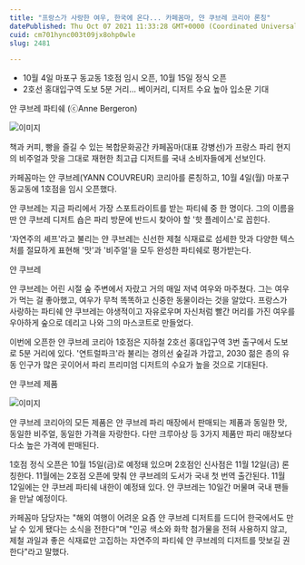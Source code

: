 ```yaml
---
title: "프랑스가 사랑한 여우, 한국에 온다... 카페꼼마, 얀 쿠브레 코리아 론칭"
datePublished: Thu Oct 07 2021 11:33:28 GMT+0000 (Coordinated Universal Time)
cuid: cm701hync003t09jx8ohp0wle
slug: 2481

---
```



- 10월 4일 마포구 동교동 1호점 임시 오픈, 10월 15일 정식 오픈
- 2호선 홍대입구역 도보 5분 거리... 베이커리, 디저트 수요 높아 입소문 기대

얀 쿠브레 파티쉐 (ⓒAnne Bergeron)

![이미지](https://cdn.hashnode.com/res/hashnode/image/upload/v1739251600234/d0a6e816-0bff-4c45-98eb-8efa653d59e7.jpeg)

책과 커피, 빵을 즐길 수 있는 복합문화공간 카페꼼마(대표 강병선)가 프랑스 파리 현지의 비주얼과 맛을 그대로 재현한 최고급 디저트를 국내 소비자들에게 선보인다.

카페꼼마는 얀 쿠브레(YANN COUVREUR) 코리아를 론칭하고, 10월 4일(월) 마포구 동교동에 1호점을 임시 오픈했다.

얀 쿠브레는 지금 파리에서 가장 스포트라이트를 받는 파티쉐 중 한 명이다. 그의 이름을 딴 얀 쿠브레 디저트 숍은 파리 방문에 반드시 찾아야 할 '핫 플레이스'로 꼽힌다.

'자연주의 셰프'라고 불리는 얀 쿠브레는 신선한 제철 식재료로 섬세한 맛과 다양한 텍스처를 절묘하게 표현해 '맛'과 '비주얼'을 모두 완성한 파티쉐로 평가받는다.

얀 쿠브레

얀 쿠브레는 어린 시절 숲 주변에서 자랐고 거의 매일 저녁 여우와 마주쳤다. 그는 여우가 먹는 걸 좋아했고, 여우가 무척 똑똑하고 신중한 동물이라는 것을 알았다. 프랑스가 사랑하는 파티쉐 얀 쿠브레는 야생적이고 자유로우며 자신처럼 빨간 머리를 가진 여우를 우아하게 숲으로 데리고 나와 그의 마스코트로 만들었다.

이번에 오픈한 얀 쿠브레 코리아 1호점은 지하철 2호선 홍대입구역 3번 출구에서 도보로 5분 거리에 있다. '연트럴파크'라 불리는 경의선 숲길과 가깝고, 2030 젊은 층의 유동 인구가 많은 곳이어서 파리 프리미엄 디저트의 수요가 높을 것으로 기대된다.

얀 쿠브레 제품

![이미지](https://cdn.hashnode.com/res/hashnode/image/upload/v1739251602326/a3440c80-2ba2-4bfa-8d7c-08f6a58c7007.jpeg)

얀 쿠브레 코리아의 모든 제품은 얀 쿠브레 파리 매장에서 판매되는 제품과 동일한 맛, 동일한 비주얼, 동일한 가격을 자랑한다. 다만 크루아상 등 3가지 제품만 파리 매장보다 다소 높은 가격에 판매된다.

1호점 정식 오픈은 10월 15일(금)로 예정돼 있으며 2호점인 신사점은 11월 12일(금) 론칭한다. 11월에는 2호점 오픈에 맞춰 얀 쿠브레의 도서가 국내 첫 번역 출간된다. 11월 12일에는 얀 쿠브레 파티쉐 내한이 예정돼 있다. 얀 쿠브레는 10일간 머물며 국내 팬들을 만날 예정이다.

카페꼼마 담당자는 "해외 여행이 어려운 요즘 얀 쿠브레 디저트를 드디어 한국에서도 만날 수 있게 됐다는 소식을 전한다"며 "인공 색소와 화학 첨가물을 전혀 사용하지 않고, 제철 과일과 좋은 식재료만 고집하는 자연주의 파티쉐 얀 쿠브레의 디저트를 맛보길 권한다"라고 말했다.